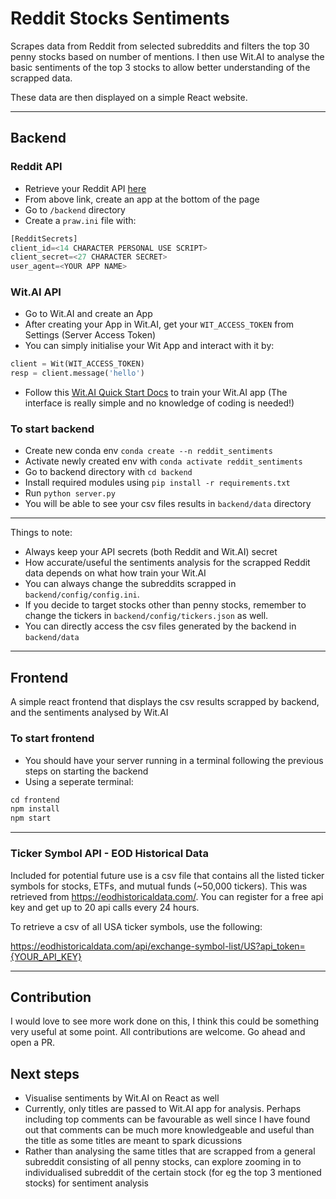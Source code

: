 # Reddit Stocks Sentiments
Scrapes data from Reddit from selected subreddits and filters the top 30 penny stocks based on number of mentions. I then use Wit.AI to analyse the basic sentiments of the top 3 stocks to allow better understanding of the scrapped data.

These data are then displayed on a simple React website. 

--- 
## Backend
### Reddit API
* Retrieve your Reddit API [here](https://www.reddit.com/prefs/apps)
* From above link, create an app at the bottom of the page
* Go to `/backend` directory 
* Create a `praw.ini` file with:
```python
[RedditSecrets]
client_id=<14 CHARACTER PERSONAL USE SCRIPT>
client_secret=<27 CHARACTER SECRET>
user_agent=<YOUR APP NAME>
```

### Wit.AI API
* Go to Wit.AI and create an App 
* After creating your App in Wit.AI, get your `WIT_ACCESS_TOKEN` from Settings (Server Access Token)
* You can simply initialise your Wit App and interact with it by:
 ```python
client = Wit(WIT_ACCESS_TOKEN)
resp = client.message('hello')
```
* Follow this [Wit.AI Quick Start Docs](https://wit.ai/docs/quickstart) to train your Wit.AI app (The interface is really simple and no knowledge of coding is needed!)

### To start backend
* Create new conda env `conda create --n reddit_sentiments`
* Activate newly created env with `conda activate reddit_sentiments` 
* Go to backend directory with `cd backend`
* Install required modules using `pip install -r requirements.txt`
* Run `python server.py`
* You will be able to see your csv files results in `backend/data` directory

--- 
Things to note: 
* Always keep your API secrets (both Reddit and Wit.AI) secret
* How accurate/useful the sentiments analysis for the scrapped Reddit data depends on what how train your Wit.AI 
* You can always change the subreddits scrapped in `backend/config/config.ini`. 
* If you decide to target stocks other than penny stocks, remember to change the tickers in `backend/config/tickers.json` as well. 
* You can directly access the csv files generated by the backend in `backend/data`
--- 
## Frontend 
A simple react frontend that displays the csv results scrapped by backend, and the sentiments analysed by Wit.AI

### To start frontend
* You should have your server running in a terminal following the previous steps on starting the backend
* Using a seperate terminal: 
 ```javascript
cd frontend
npm install
npm start
```
--- 

### Ticker Symbol API - EOD Historical Data
Included for potential future use is a csv file that contains all the listed ticker symbols for stocks, ETFs, and mutual funds (~50,000 tickers). This was retrieved from https://eodhistoricaldata.com/. You can register for a free api key and get up to 20 api calls every 24 hours.

To retrieve a csv of all USA ticker symbols, use the following:

https://eodhistoricaldata.com/api/exchange-symbol-list/US?api_token={YOUR_API_KEY}

--- 
## Contribution 
I would love to see more work done on this, I think this could be something very useful at some point. All contributions are welcome. Go ahead and open a PR.

## Next steps
* Visualise sentiments by Wit.AI on React as well
* Currently, only titles are passed to Wit.AI app for analysis. Perhaps including top comments can be favourable as well since I have found out that comments can be much more knowledgeable and useful than the title as some titles are meant to spark dicussions
* Rather than analysing the same titles that are scrapped from a general subreddit consisting of all penny stocks, can explore zooming in to individualised subreddit of the certain stock (for eg the top 3 mentioned stocks) for sentiment analysis 
